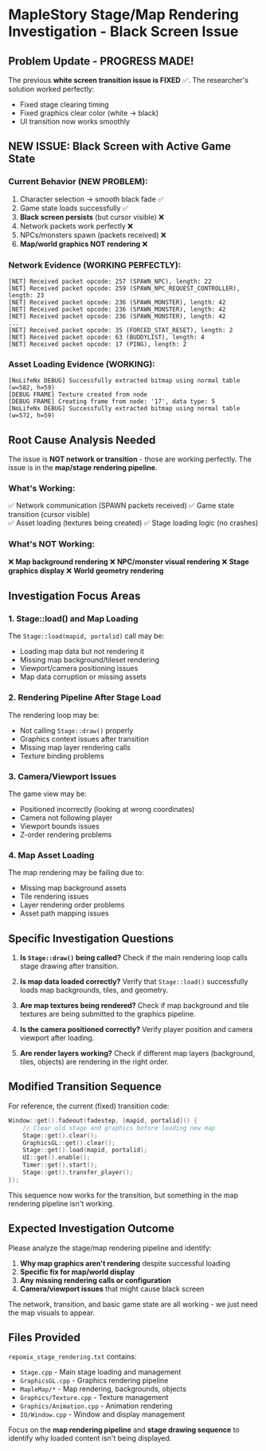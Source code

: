 # MapleStory Stage/Map Rendering Investigation - Black Screen Issue

## Problem Update - PROGRESS MADE!

The previous **white screen transition issue is FIXED** ✅. The researcher's solution worked perfectly:
- Fixed stage clearing timing 
- Fixed graphics clear color (white → black)
- UI transition now works smoothly

## NEW ISSUE: Black Screen with Active Game State

### Current Behavior (NEW PROBLEM):
1. Character selection → smooth black fade ✅
2. Game state loads successfully ✅  
3. **Black screen persists** (but cursor visible) ❌
4. Network packets work perfectly ❌
5. NPCs/monsters spawn (packets received) ❌
6. **Map/world graphics NOT rendering** ❌

### Network Evidence (WORKING PERFECTLY):
```
[NET] Received packet opcode: 257 (SPAWN_NPC), length: 22
[NET] Received packet opcode: 259 (SPAWN_NPC_REQUEST_CONTROLLER), length: 23
[NET] Received packet opcode: 236 (SPAWN_MONSTER), length: 42
[NET] Received packet opcode: 236 (SPAWN_MONSTER), length: 42
[NET] Received packet opcode: 236 (SPAWN_MONSTER), length: 42
...
[NET] Received packet opcode: 35 (FORCED_STAT_RESET), length: 2
[NET] Received packet opcode: 63 (BUDDYLIST), length: 4
[NET] Received packet opcode: 17 (PING), length: 2
```

### Asset Loading Evidence (WORKING):
```
[NoLifeNx DEBUG] Successfully extracted bitmap using normal table (w=582, h=59)
[DEBUG FRAME] Texture created from node
[DEBUG FRAME] Creating frame from node: '17', data type: 5
[NoLifeNx DEBUG] Successfully extracted bitmap using normal table (w=572, h=59)
```

## Root Cause Analysis Needed

The issue is **NOT network or transition** - those are working perfectly. The issue is in the **map/stage rendering pipeline**.

### What's Working:
✅ Network communication (SPAWN packets received)
✅ Game state transition (cursor visible)  
✅ Asset loading (textures being created)
✅ Stage loading logic (no crashes)

### What's NOT Working:
❌ **Map background rendering**
❌ **NPC/monster visual rendering** 
❌ **Stage graphics display**
❌ **World geometry rendering**

## Investigation Focus Areas

### 1. **Stage::load() and Map Loading**
The `Stage::load(mapid, portalid)` call may be:
- Loading map data but not rendering it
- Missing map background/tileset rendering
- Viewport/camera positioning issues
- Map data corruption or missing assets

### 2. **Rendering Pipeline After Stage Load**
The rendering loop may be:
- Not calling `Stage::draw()` properly
- Graphics context issues after transition
- Missing map layer rendering calls
- Texture binding problems

### 3. **Camera/Viewport Issues**
The game view may be:
- Positioned incorrectly (looking at wrong coordinates)
- Camera not following player
- Viewport bounds issues
- Z-order rendering problems

### 4. **Map Asset Loading**
The map rendering may be failing due to:
- Missing map background assets
- Tile rendering issues  
- Layer rendering order problems
- Asset path mapping issues

## Specific Investigation Questions

1. **Is `Stage::draw()` being called?** Check if the main rendering loop calls stage drawing after transition.

2. **Is map data loaded correctly?** Verify that `Stage::load()` successfully loads map backgrounds, tiles, and geometry.

3. **Are map textures being rendered?** Check if map background and tile textures are being submitted to the graphics pipeline.

4. **Is the camera positioned correctly?** Verify player position and camera viewport after loading.

5. **Are render layers working?** Check if different map layers (background, tiles, objects) are rendering in the right order.

## Modified Transition Sequence

For reference, the current (fixed) transition code:
```cpp
Window::get().fadeout(fadestep, [mapid, portalid]() {
    // Clear old stage and graphics before loading new map
    Stage::get().clear();
    GraphicsGL::get().clear();
    Stage::get().load(mapid, portalid);
    UI::get().enable();
    Timer::get().start();
    Stage::get().transfer_player();
});
```

This sequence now works for the transition, but something in the map rendering pipeline isn't working.

## Expected Investigation Outcome

Please analyze the stage/map rendering pipeline and identify:

1. **Why map graphics aren't rendering** despite successful loading
2. **Specific fix for map/world display** 
3. **Any missing rendering calls or configuration**
4. **Camera/viewport issues** that might cause black screen

The network, transition, and basic game state are all working - we just need the map visuals to appear.

## Files Provided

`repomix_stage_rendering.txt` contains:
- `Stage.cpp` - Main stage loading and management
- `GraphicsGL.cpp` - Graphics rendering pipeline  
- `MapleMap/*` - Map rendering, backgrounds, objects
- `Graphics/Texture.cpp` - Texture management
- `Graphics/Animation.cpp` - Animation rendering
- `IO/Window.cpp` - Window and display management

Focus on the **map rendering pipeline** and **stage drawing sequence** to identify why loaded content isn't being displayed.